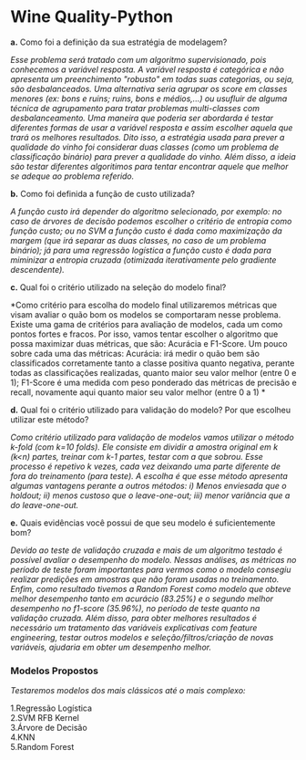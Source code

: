 # Wine Quality-Python
**a.** Como foi a definição da sua estratégia de modelagem? <br>

*Esse problema será tratado com um algoritmo supervisionado, pois conhecemos a variável resposta. A variável resposta é categórica e não apresenta um preenchimento "robusto" em todas suas categorias, ou seja, são desbalanceados. Uma alternativa seria agrupar os score em classes menores (ex: bons e ruins; ruins, bons e médios,...) ou usufluir de alguma técnica de agrupamento para tratar problemas multi-classes com desbalanceamento. Uma maneira que poderia ser abordarda é testar diferentes formas de usar a variável resposta e assim escolher aquela que trará os melhores resultados. Dito isso, a estratégia usada para prever a qualidade do vinho foi considerar duas classes (como um problema de classificação binário) para prever a qualidade do vinho. Além disso, a ideia são testar diferentes algoritimos para tentar encontrar aquele que melhor se adeque ao problema referido.* <br>

**b.** Como foi definida a função de custo utilizada? <br>

*A função custo irá depender do algoritmo selecionado, por exemplo: no caso de árvores de decisão podemos escolher o critério de entropia como função custo; ou no SVM a função custo é dada como maximização da margem (que irá separar as duas classes, no caso de um problema binário); já para uma regressão logística a função custo é dada para miminizar a entropia cruzada (otimizada iterativamente pelo gradiente descendente).* <br>

**c.** Qual foi o critério utilizado na seleção do modelo final?

*Como critério para escolha do modelo final utilizaremos métricas que visam avaliar o quão bom os modelos se comportaram nesse problema. Existe uma gama de critérios para avaliação de modelos, cada um como pontos fortes e fracos. Por isso, vamos tentar escolher o algoritmo que possa maximizar duas métricas, que são: Acurácia e F1-Score. Um pouco sobre cada uma das métricas: Acurácia: irá medir o quão bem são classificados corretamente tanto a classe positiva quanto negativa, perante todas as classificações realizadas, quanto maior seu valor melhor (entre 0 e 1); F1-Score é uma medida com peso ponderado das métricas de precisão e recall, novamente aqui quanto maior seu valor melhor (entre 0 a 1) * <br>

**d.** Qual foi o critério utilizado para validação do modelo? Por que escolheu utilizar este método? <br>

*Como critério utilizado para validação de modelos vamos utilizar o método k-fold (com k=10 folds). Ele consiste em dividir a amostra original em k (k<n) partes, treinar com k-1 partes, testar com a que sobrou. Esse processo é repetivo k vezes, cada vez deixando uma parte diferente de fora do treinamento (para teste). A escolha é que esse método apresenta algumas vantagens perante a outros métodos: i) Menos enviesada que o holdout; ii) menos custoso que o leave-one-out; iii) menor variância que a do leave-one-out.* <br>

**e.** Quais evidências você possui de que seu modelo é suficientemente bom?

*Devido ao teste de validação cruzada e mais de um algoritmo testado é possível avaliar o desempenho do modelo. Nessas análises, as métricas no período de teste foram importantes para vermos como o modelo consegiu realizar predições em amostras que não foram usadas no treinamento. Enfim, como resultado tivemos a Random Forest como modelo que obteve melhor desempenho tanto em acurácio (83.25%) e o segundo melhor desempenho no f1-score (35.96%), no período de teste quanto na validação cruzada. Além disso, para obter melhores resultados é necessário um tratamento das variáveis explicativas com feature engineering, testar outros modelos e seleção/filtros/criação de novas variáveis, ajudaria em obter um desempenho melhor.* <br>

### Modelos Propostos

*Testaremos modelos dos mais clássicos até o mais complexo:* <br>

1.Regressão Logística <br>
2.SVM RFB Kernel <br>
3.Árvore de Decisão <br>
4.KNN <br>
5.Random Forest <br>
